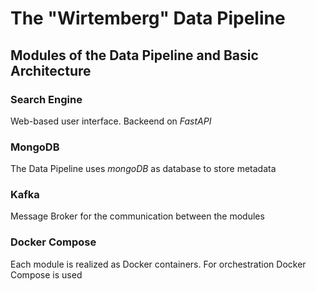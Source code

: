 # The "Wirtemberg" Data Pipeline

## Modules of the Data Pipeline and Basic Architecture

### Search Engine
Web-based user interface.
Backeend  on *FastAPI*

### MongoDB
The Data Pipeline uses *mongoDB* as database to store metadata

### Kafka
Message Broker for the communication between the modules

### Docker Compose
Each module is realized as Docker containers. For orchestration Docker Compose is used

